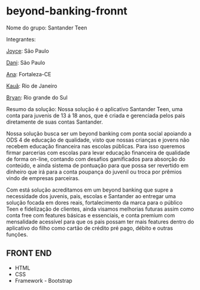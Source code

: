 # beyond-banking-fronnt
<p> 
Nome do grupo: Santander Teen

Integrantes:

<a href=""> Joyce</a>: São Paulo 

<a href="">Dani</a>: São Paulo

<a href="">Ana</a>: Fortaleza-CE

<a href="">Kauã</a>: Rio de Janeiro

<a href="">Bryan</a>: Rio grande do Sul

Resumo da solução: Nossa solução é o aplicativo Santander Teen, uma conta para juvenis de 13 á 18 anos, que é criada e gerenciada pelos pais diretamente de suas contas Santander.

Nossa solução busca ser um beyond banking com ponta social apoiando a ODS 4 de educação de qualidade, visto que nossas crianças e jovens não recebem educação financeira nas escolas públicas. Para isso queremos firmar parcerias com escolas para levar educação financeira de qualidade de forma on-line, contando com desafios gamificados para absorção do conteúdo, e ainda sistema de pontuação para que possa ser revertido em dinheiro que irá para a conta poupança do juvenil ou troca por prêmios vindo de empresas parceiras.

Com está solução acreditamos em um beyond banking que supre a necessidade dos juvenis, pais, escolas e Santander ao entregar uma solução focada em dores reais, fortalecimento da marca para o público Teen e fidelização de clientes, ainda visamos melhorias futuras assim como conta free com features básicas e essenciais, e conta premium com mensalidade acessível para que os pais possam ter mais features dentro do aplicativo do filho como cartão de crédito pré pago, débito e outras funções.</p>
<h2> FRONT END </h2>
<p style="Bacgroun-color:red" As tecnolgias que foram usadas nesta primeira etapa foram: </p>
<ul>
  <li> HTML</li>
  <li> CSS </li>
  <li> Framework - Bootstrap </li>
  
 </ul>
